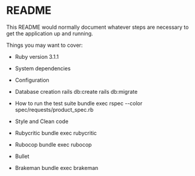 # README

This README would normally document whatever steps are necessary to get the
application up and running.

Things you may want to cover:

* Ruby version
3.1.1

* System dependencies

* Configuration

* Database creation
rails db:create
rails db:migrate

* How to run the test suite
bundle exec rspec --color spec/requests/product_spec.rb

* Style and Clean code
- Rubycritic
bundle exec rubycritic

- Rubocop
bundle exec rubocop

- Bullet

- Brakeman
bundle exec brakeman




